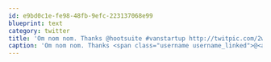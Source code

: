 ```yaml
---
id: e9bd0c1e-fe98-48fb-9efc-223137068e99
blueprint: text
category: twitter
title: 'Om nom nom. Thanks @hootsuite #vanstartup http://twitpic.com/2w6q0h'
caption: 'Om nom nom. Thanks <span class="username username_linked">@<a href="https://twitter.com/hootsuite" title="Hootsuite 🦉">hootsuite</a></span> <span class="hashtag hashtag_local">#<a href="http://tweettemp.darylchymko.ca/?tag=vanstartup">vanstartup</a> http://twitpic.com/2w6q0h'
---
```

